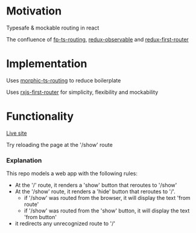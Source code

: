 # Motivation

Typesafe & mockable routing in react

The confluence of [fp-ts-routing](https://github.com/gcanti/fp-ts-routing), [redux-observable](https://redux-observable.js.org/) and [redux-first-router](https://github.com/faceyspacey/redux-first-router)

# Implementation

Uses [morphic-ts-routing](https://github.com/anthonyjoeseph/morphic-ts-routing) to reduce boilerplate

Uses [rxjs-first-router](https://github.com/anthonyjoeseph/rxjs-first-router) for simplicity, flexibility and mockability

# Functionality

[Live site](http://intercepting-example-router.s3-website-us-east-1.amazonaws.com/)

Try reloading the page at the '/show' route

### Explanation

This repo models a web app with the following rules:
  - At the '/' route, it renders a 'show' button that reroutes to '/show'
  - At the '/show' route, it renders a 'hide' button that reroutes to '/'.
    - if '/show' was routed from the browser, it will display the text 'from route'
    - if '/show' was routed from the 'show' button, it will display the text 'from button'
  - it redirects any unrecognized route to '/'